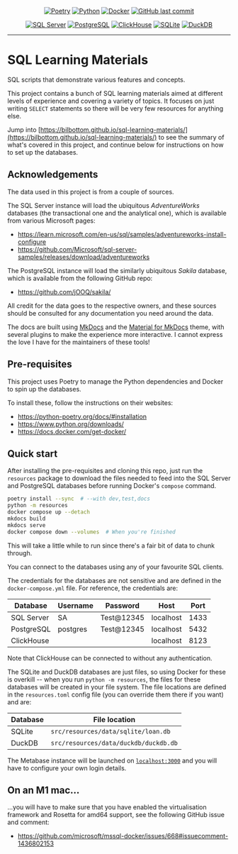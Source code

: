 <div align="center">

[![Poetry](https://img.shields.io/endpoint?url=https://python-poetry.org/badge/v0.json)](https://python-poetry.org/)
[![Python](https://img.shields.io/badge/Python-3.11-blue.svg)](https://www.python.org/downloads/release/python-3110/)
[![Docker](https://img.shields.io/badge/Docker-24.0.5-blue.svg)](https://www.docker.com/)
[![GitHub last commit](https://img.shields.io/github/last-commit/Bilbottom/sql-learning-materials)](https://shields.io/badges/git-hub-last-commit-by-committer)

[![SQL Server](https://img.shields.io/badge/SQL%20Server-2022-teal.svg)](https://www.microsoft.com/en-gb/sql-server/sql-server-downloads)
[![PostgreSQL](https://img.shields.io/badge/PostgreSQL-16.2-teal.svg)](https://www.postgresql.org/download/)
[![ClickHouse](https://img.shields.io/badge/ClickHouse-24.8-teal.svg)](https://clickhouse.com/docs/en/install)
[![SQLite](https://img.shields.io/badge/SQLite-3.45-teal.svg)](https://www.sqlite.org/index.html)
[![DuckDB](https://img.shields.io/badge/DuckDB-1.0-teal.svg)](https://duckdb.org/)

</div>

---

# SQL Learning Materials

SQL scripts that demonstrate various features and concepts.

This project contains a bunch of SQL learning materials aimed at different levels of experience and covering a variety of topics. It focuses on just writing `SELECT` statements so there will be very few resources for anything else.

Jump into [https://bilbottom.github.io/sql-learning-materials/](https://bilbottom.github.io/sql-learning-materials/) to see the summary of what's covered in this project, and continue below for instructions on how to set up the databases.

## Acknowledgements

The data used in this project is from a couple of sources.

The SQL Server instance will load the ubiquitous _AdventureWorks_ databases (the transactional one and the analytical one), which is available from various Microsoft pages:

- https://learn.microsoft.com/en-us/sql/samples/adventureworks-install-configure
- https://github.com/Microsoft/sql-server-samples/releases/download/adventureworks

The PostgreSQL instance will load the similarly ubiquitous _Sakila_ database, which is available from the following GitHub repo:

- https://github.com/jOOQ/sakila/

All credit for the data goes to the respective owners, and these sources should be consulted for any documentation you need around the data.

The docs are built using [MkDocs](https://www.mkdocs.org/) and the [Material for MkDocs](https://squidfunk.github.io/mkdocs-material/) theme, with several plugins to make the experience more interactive. I cannot express the love I have for the maintainers of these tools!

## Pre-requisites

This project uses Poetry to manage the Python dependencies and Docker to spin up the databases.

To install these, follow the instructions on their websites:

- https://python-poetry.org/docs/#installation
- https://www.python.org/downloads/
- https://docs.docker.com/get-docker/

## Quick start

After installing the pre-requisites and cloning this repo, just run the `resources` package to download the files needed to feed into the SQL Server and PostgreSQL databases before running Docker's `compose` command.

```bash
poetry install --sync  # --with dev,test,docs
python -m resources
docker compose up --detach
mkdocs build
mkdocs serve
docker compose down --volumes  # When you're finished
```

This will take a little while to run since there's a fair bit of data to chunk through.

You can connect to the databases using any of your favourite SQL clients.

The credentials for the databases are not sensitive and are defined in the `docker-compose.yml` file. For reference, the credentials are:

| Database   | Username | Password   | Host      | Port |
| ---------- | -------- | ---------- | --------- | ---- |
| SQL Server | SA       | Test@12345 | localhost | 1433 |
| PostgreSQL | postgres | Test@12345 | localhost | 5432 |
| ClickHouse |          |            | localhost | 8123 |

Note that ClickHouse can be connected to without any authentication.

The SQLite and DuckDB databases are just files, so using Docker for these is overkill -- when you run `python -m resources`, the files for these databases will be created in your file system. The file locations are defined in the `resources.toml` config file (you can override them there if you want) and are:

| Database | File location                         |
| -------- | ------------------------------------- |
| SQLite   | `src/resources/data/sqlite/loan.db`   |
| DuckDB   | `src/resources/data/duckdb/duckdb.db` |

The Metabase instance will be launched on [`localhost:3000`](http://localhost:3000) and you will have to configure your own login details.

## On an M1 mac...

...you will have to make sure that you have enabled the virtualisation framework and Rosetta for amd64 support, see the following GitHub issue and comment:

- https://github.com/microsoft/mssql-docker/issues/668#issuecomment-1436802153
